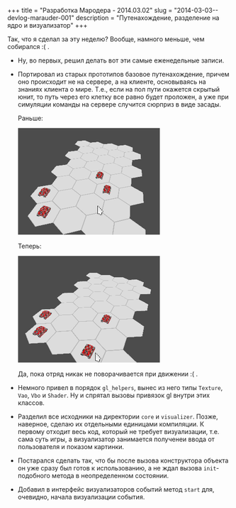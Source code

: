 +++
title = "Разработка Мародера - 2014.03.02"
slug = "2014-03-03--devlog-marauder-001"
description = "Путенахождение, разделение на ядро и визуализатор"
+++

Так, что я сделал за эту неделю? Вообще, намного меньше, чем собирался
:( .

-   Ну, во первых, решил делать вот эти самые еженедельные записи.

-   Портировал из старых прототипов базовое путенахождение, причем оно
    происходит не на сервере, а на клиенте, основываясь на знаниях
    клиента о мире. Т.е., если на пол пути окажется скрытый юнит, то
    путь через его клетку все равно будет проложен, а уже при симуляции
    команды на сервере случится сюрприз в виде засады.

    Раньше:

    ![pathfinding-pic-1](2014-03-10--no-pathfinding.gif)

    Теперь:

    ![pathfinding-pic-2](2014-03-10--basic-pathfinding.gif)

    Да, пока отряд никак не поворачивается при движении :( .

-   Немного привел в порядок `gl_helpers`, вынес из него типы `Texture`,
    `Vao`, `Vbo` и `Shader`. Ну и спрятал вызовы привязок gl внутри этих
    классов.

-   Разделил все исходники на директории `core` и `visualizer`. Позже,
    наверное, сделаю их отдельными единицами компиляции. К первому
    отходит весь код, который не требует визуализации, т.е. сама суть
    игры, а визуализатор занимается полученеи ввода от пользователя и
    показом картинки.

-   Постарался сделать так, что бы после вызова конструктора объекта он
    уже сразу был готов к использованию, а не ждал вызова
    `init`-подобного метода в неопределенном состоянии.

-   Добавил в интерфейс визуализаторов событий метод `start` для,
    очевидно, начала визуализации события.
